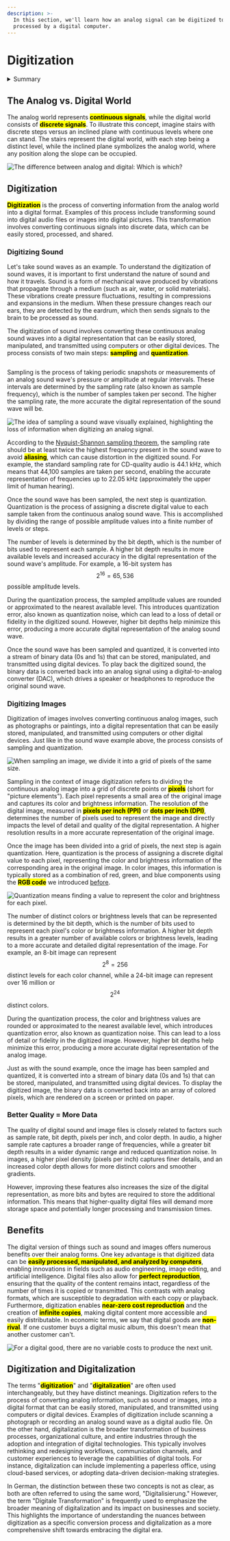 ```yaml
---
description: >-
  In this section, we'll learn how an analog signal can be digitized to be
  processed by a digital computer.
---
```


# Digitization

<details>

<summary>Summary</summary>

In this lesson, you'll learn:

* The difference between the analog and digital world.
* How we can transform sound and images from an analog to a digital format.
* What the terms sampling and quantization mean in the context of digitization.
* The  benefits of digital goods over analog or physical ones.
* The difference between digitization and digitalization

This lesson is relevant for [Exercise 4: Digitizing The Physical World](https://winf-hsos.github.io/lifi-exercises/exercises/04\_exercise\_digitizing\_the\_physical\_world.pdf).

</details>

## The Analog vs. Digital World

The analog world represents <mark style="background-color:yellow;">**continuous signals**</mark>, while the digital world consists of <mark style="background-color:yellow;">**discrete signals**</mark>. To illustrate this concept, imagine stairs with discrete steps versus an inclined plane with continuous levels where one can stand. The stairs represent the digital world, with each step being a distinct level, while the inclined plane symbolizes the analog world, where any position along the slope can be occupied.

<img src="../../.gitbook/assets/file.excalidraw (2) (1).svg" alt="The difference between analog and digital: Which is which?" class="gitbook-drawing">

## Digitization

<mark style="background-color:yellow;">**Digitization**</mark> is the process of converting information from the analog world into a digital format. Examples of this process include transforming sound into digital audio files or images into digital pictures. This transformation involves converting continuous signals into discrete data, which can be easily stored, processed, and shared.

### Digitizing Sound

Let's take sound waves as an example. To understand the digitization of sound waves, it is important to first understand the nature of sound and how it travels. Sound is a form of mechanical wave produced by vibrations that propagate through a medium (such as air, water, or solid materials). These vibrations create pressure fluctuations, resulting in compressions and expansions in the medium. When these pressure changes reach our ears, they are detected by the eardrum, which then sends signals to the brain to be processed as sound.

The digitization of sound involves converting these continuous analog sound waves into a digital representation that can be easily stored, manipulated, and transmitted using computers or other digital devices. The process consists of two main steps: <mark style="background-color:yellow;">**sampling**</mark> and <mark style="background-color:yellow;">**quantization**</mark>.

<img src="../../.gitbook/assets/file.excalidraw (12).svg" alt="" class="gitbook-drawing">

Sampling is the process of taking periodic snapshots or measurements of an analog sound wave's pressure or amplitude at regular intervals. These intervals are determined by the sampling rate (also known as sample frequency), which is the number of samples taken per second. The higher the sampling rate, the more accurate the digital representation of the sound wave will be.

<img src="../../.gitbook/assets/file.excalidraw (7).svg" alt="The idea of sampling a sound wave visually explained, highlighting the loss of information when digitizing an analog signal." class="gitbook-drawing">

According to the [Nyquist-Shannon sampling theorem](https://en.wikipedia.org/wiki/Nyquist%E2%80%93Shannon\_sampling\_theorem), the sampling rate should be at least twice the highest frequency present in the sound wave to avoid <mark style="background-color:yellow;">**aliasing**</mark>, which can cause distortion in the digitized sound. For example, the standard sampling rate for CD-quality audio is 44.1 kHz, which means that 44,100 samples are taken per second, enabling the accurate representation of frequencies up to 22.05 kHz (approximately the upper limit of human hearing).

Once the sound wave has been sampled, the next step is quantization. Quantization is the process of assigning a discrete digital value to each sample taken from the continuous analog sound wave. This is accomplished by dividing the range of possible amplitude values into a finite number of levels or steps.

The number of levels is determined by the bit depth, which is the number of bits used to represent each sample. A higher bit depth results in more available levels and increased accuracy in the digital representation of the sound wave's amplitude. For example, a 16-bit system has$$2^{16} = 65,536$$ possible amplitude levels.

During the quantization process, the sampled amplitude values are rounded or approximated to the nearest available level. This introduces quantization error, also known as quantization noise, which can lead to a loss of detail or fidelity in the digitized sound. However, higher bit depths help minimize this error, producing a more accurate digital representation of the analog sound wave.

Once the sound wave has been sampled and quantized, it is converted into a stream of binary data (0s and 1s) that can be stored, manipulated, and transmitted using digital devices. To play back the digitized sound, the binary data is converted back into an analog signal using a digital-to-analog converter (DAC), which drives a speaker or headphones to reproduce the original sound wave.

### Digitizing Images

Digitization of images involves converting continuous analog images, such as photographs or paintings, into a digital representation that can be easily stored, manipulated, and transmitted using computers or other digital devices. Just like in the sound wave example above, the process consists of sampling and quantization.

<img src="../../.gitbook/assets/file.excalidraw (2) (1) (2).svg" alt="When sampling an image, we divide it into a grid of pixels of the same size." class="gitbook-drawing">

Sampling in the context of image digitization refers to dividing the continuous analog image into a grid of discrete points or <mark style="background-color:yellow;">**pixels**</mark> (short for "picture elements"). Each pixel represents a small area of the original image and captures its color and brightness information. The resolution of the digital image, measured in <mark style="background-color:yellow;">**pixels per inch (PPI)**</mark> or <mark style="background-color:yellow;">**dots per inch (DPI)**</mark>, determines the number of pixels used to represent the image and directly impacts the level of detail and quality of the digital representation. A higher resolution results in a more accurate representation of the original image.

Once the image has been divided into a grid of pixels, the next step is again quantization. Here, quantization is the process of assigning a discrete digital value to each pixel, representing the color and brightness information of the corresponding area in the original image. In color images, this information is typically stored as a combination of red, green, and blue components using the <mark style="background-color:yellow;">**RGB code**</mark> we introduced [before](../logic-with-the-led/code-systems.md).

<img src="../../.gitbook/assets/file.excalidraw (9).svg" alt="Quantization means finding a value to represent the color and brightness for each pixel." class="gitbook-drawing">

The number of distinct colors or brightness levels that can be represented is determined by the bit depth, which is the number of bits used to represent each pixel's color or brightness information. A higher bit depth results in a greater number of available colors or brightness levels, leading to a more accurate and detailed digital representation of the image. For example, an 8-bit image can represent $$2^8 = 256$$ distinct levels for each color channel, while a 24-bit image can represent over 16 million or $$2^{24 }$$ distinct colors.

During the quantization process, the color and brightness values are rounded or approximated to the nearest available level, which introduces quantization error, also known as quantization noise. This can lead to a loss of detail or fidelity in the digitized image. However, higher bit depths help minimize this error, producing a more accurate digital representation of the analog image.

Just as with the sound example, once the image has been sampled and quantized, it is converted into a stream of binary data (0s and 1s) that can be stored, manipulated, and transmitted using digital devices. To display the digitized image, the binary data is converted back into an array of colored pixels, which are rendered on a screen or printed on paper.

### Better Quality = More Data

The quality of digital sound and image files is closely related to factors such as sample rate, bit depth, pixels per inch, and color depth. In audio, a higher sample rate captures a broader range of frequencies, while a greater bit depth results in a wider dynamic range and reduced quantization noise. In images, a higher pixel density (pixels per inch) captures finer details, and an increased color depth allows for more distinct colors and smoother gradients.&#x20;

However, improving these features also increases the size of the digital representation, as more bits and bytes are required to store the additional information. This means that higher-quality digital files will demand more storage space and potentially longer processing and transmission times.

## Benefits

The digital version of things such as sound and images offers numerous benefits over their analog forms. One key advantage is that digitized data can be <mark style="background-color:yellow;">**easily processed, manipulated, and analyzed by computers**</mark>, enabling innovations in fields such as audio engineering, image editing, and artificial intelligence. Digital files also allow for <mark style="background-color:yellow;">**perfect reproduction**</mark>, ensuring that the quality of the content remains intact, regardless of the number of times it is copied or transmitted. This contrasts with analog formats, which are susceptible to degradation with each copy or playback. Furthermore, digitization enables <mark style="background-color:yellow;">**near-zero cost reproduction**</mark> and the creation of <mark style="background-color:yellow;">**infinite copies**</mark>, making digital content more accessible and easily distributable. In economic terms, we say that digital goods are <mark style="background-color:yellow;">**non-rival**</mark>. If one customer buys a digital music album, this doesn't mean that another customer can't.

<img src="../../.gitbook/assets/file.excalidraw (3) (3).svg" alt="For a digital good, there are no variable costs to produce the next unit." class="gitbook-drawing">

## Digitization and Digitalization

The terms "<mark style="background-color:yellow;">**digitization**</mark>" and "<mark style="background-color:yellow;">**digitalization**</mark>" are often used interchangeably, but they have distinct meanings. Digitization refers to the process of converting analog information, such as sound or images, into a digital format that can be easily stored, manipulated, and transmitted using computers or digital devices. Examples of digitization include scanning a photograph or recording an analog sound wave as a digital audio file. On the other hand, digitalization is the broader transformation of business processes, organizational culture, and entire industries through the adoption and integration of digital technologies. This typically involves rethinking and redesigning workflows, communication channels, and customer experiences to leverage the capabilities of digital tools. For instance, digitalization can include implementing a paperless office, using cloud-based services, or adopting data-driven decision-making strategies.

In German, the distinction between these two concepts is not as clear, as both are often referred to using the same word, "Digitalisierung." However, the term "Digitale Transformation" is frequently used to emphasize the broader meaning of digitalization and its impact on businesses and society. This highlights the importance of understanding the nuances between digitization as a specific conversion process and digitalization as a more comprehensive shift towards embracing the digital era.
